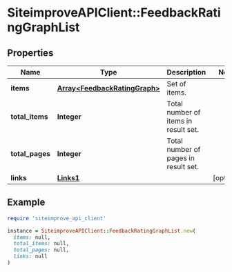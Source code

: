 # SiteimproveAPIClient::FeedbackRatingGraphList

## Properties

| Name | Type | Description | Notes |
| ---- | ---- | ----------- | ----- |
| **items** | [**Array&lt;FeedbackRatingGraph&gt;**](FeedbackRatingGraph.md) | Set of items. |  |
| **total_items** | **Integer** | Total number of items in result set. |  |
| **total_pages** | **Integer** | Total number of pages in result set. |  |
| **links** | [**Links1**](Links1.md) |  | [optional] |

## Example

```ruby
require 'siteimprove_api_client'

instance = SiteimproveAPIClient::FeedbackRatingGraphList.new(
  items: null,
  total_items: null,
  total_pages: null,
  links: null
)
```

